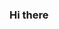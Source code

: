 ### Hi there 
<!--
**altenstein/altenstein** is a Rouglike medival text RPG, that we write right now.
--!>
